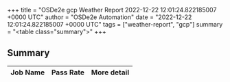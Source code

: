 +++
title = "OSDe2e gcp Weather Report 2022-12-22 12:01:24.822185007 +0000 UTC"
author = "OSDe2e Automation"
date = "2022-12-22 12:01:24.822185007 +0000 UTC"
tags = ["weather-report", "gcp"]
summary = "<table class=\"summary\"></table>"
+++
## Summary

| Job Name | Pass Rate | More detail |
|----------|-----------|-------------|




